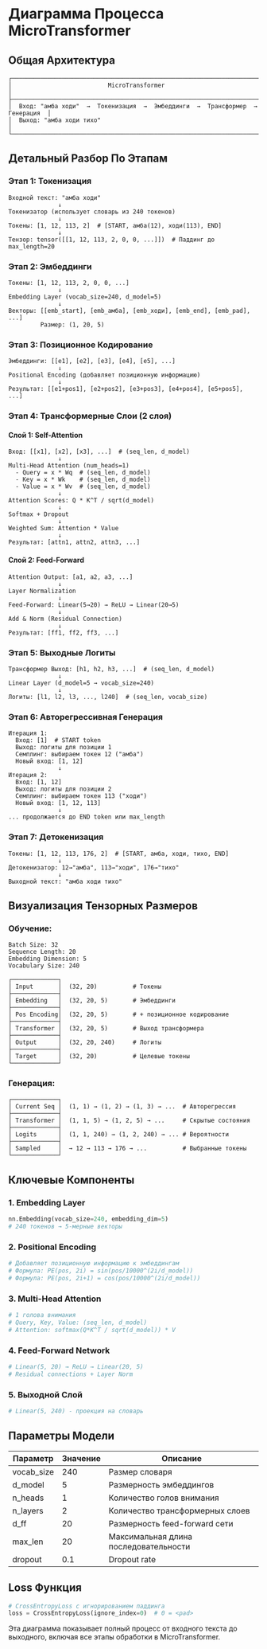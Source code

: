 # Диаграмма Процесса MicroTransformer

## Общая Архитектура

```
┌─────────────────────────────────────────────────────────────────────────┐
│                           MicroTransformer                              │
├─────────────────────────────────────────────────────────────────────────┤
│  Вход: "амба ходи"  →  Токенизация  →  Эмбеддинги  →  Трансформер  →  Генерация  │
│  Выход: "амба ходи тихо"                                                │
└─────────────────────────────────────────────────────────────────────────┘
```

## Детальный Разбор По Этапам

### Этап 1: Токенизация
```
Входной текст: "амба ходи"
              ↓
Токенизатор (использует словарь из 240 токенов)
              ↓
Токены: [1, 12, 113, 2]  # [START, амба(12), ходи(113), END]
              ↓
Тензор: tensor([[1, 12, 113, 2, 0, 0, ...]])  # Паддинг до max_length=20
```

### Этап 2: Эмбеддинги
```
Токены: [1, 12, 113, 2, 0, 0, ...]
              ↓
Embedding Layer (vocab_size=240, d_model=5)
              ↓
Векторы: [[emb_start], [emb_амба], [emb_ходи], [emb_end], [emb_pad], ...]
         Размер: (1, 20, 5)
```

### Этап 3: Позиционное Кодирование
```
Эмбеддинги: [[e1], [e2], [e3], [e4], [e5], ...]
              ↓
Positional Encoding (добавляет позиционную информацию)
              ↓
Результат: [[e1+pos1], [e2+pos2], [e3+pos3], [e4+pos4], [e5+pos5], ...]
```

### Этап 4: Трансформерные Слои (2 слоя)

#### Слой 1: Self-Attention
```
Вход: [[x1], [x2], [x3], ...]  # (seq_len, d_model)
              ↓
Multi-Head Attention (num_heads=1)
  - Query = x * Wq  # (seq_len, d_model)
  - Key = x * Wk    # (seq_len, d_model)
  - Value = x * Wv  # (seq_len, d_model)
              ↓
Attention Scores: Q * K^T / sqrt(d_model)
              ↓
Softmax + Dropout
              ↓
Weighted Sum: Attention * Value
              ↓
Результат: [attn1, attn2, attn3, ...]
```

#### Слой 2: Feed-Forward
```
Attention Output: [a1, a2, a3, ...]
              ↓
Layer Normalization
              ↓
Feed-Forward: Linear(5→20) → ReLU → Linear(20→5)
              ↓
Add & Norm (Residual Connection)
              ↓
Результат: [ff1, ff2, ff3, ...]
```

### Этап 5: Выходные Логиты
```
Трансформер Выход: [h1, h2, h3, ...]  # (seq_len, d_model)
              ↓
Linear Layer (d_model=5 → vocab_size=240)
              ↓
Логиты: [l1, l2, l3, ..., l240]  # (seq_len, vocab_size)
```

### Этап 6: Авторегрессивная Генерация
```
Итерация 1:
  Вход: [1]  # START token
  Выход: логиты для позиции 1
  Семплинг: выбираем токен 12 ("амба")
  Новый вход: [1, 12]
              ↓
Итерация 2:
  Вход: [1, 12]
  Выход: логиты для позиции 2
  Семплинг: выбираем токен 113 ("ходи")
  Новый вход: [1, 12, 113]
              ↓
... продолжается до END token или max_length
```

### Этап 7: Детокенизация
```
Токены: [1, 12, 113, 176, 2]  # [START, амба, ходи, тихо, END]
              ↓
Детокенизатор: 12→"амба", 113→"ходи", 176→"тихо"
              ↓
Выходной текст: "амба ходи тихо"
```

## Визуализация Тензорных Размеров

### Обучение:
```
Batch Size: 32
Sequence Length: 20
Embedding Dimension: 5
Vocabulary Size: 240

┌─────────────┐
│ Input       │  (32, 20)          # Токены
├─────────────┤
│ Embedding   │  (32, 20, 5)       # Эмбеддинги
├─────────────┤
│ Pos Encoding│  (32, 20, 5)       # + позиционное кодирование
├─────────────┤
│ Transformer │  (32, 20, 5)       # Выход трансформера
├─────────────┤
│ Output      │  (32, 20, 240)     # Логиты
├─────────────┤
│ Target      │  (32, 20)          # Целевые токены
└─────────────┘
```

### Генерация:
```
┌─────────────┐
│ Current Seq │  (1, 1) → (1, 2) → (1, 3) → ...  # Авторегрессия
├─────────────┤
│ Transformer │  (1, 1, 5) → (1, 2, 5) → ...     # Скрытые состояния
├─────────────┤
│ Logits      │  (1, 1, 240) → (1, 2, 240) → ... # Вероятности
├─────────────┤
│ Sampled     │  → 12 → 113 → 176 → ...          # Выбранные токены
└─────────────┘
```

## Ключевые Компоненты

### 1. Embedding Layer
```python
nn.Embedding(vocab_size=240, embedding_dim=5)
# 240 токенов → 5-мерные векторы
```

### 2. Positional Encoding
```python
# Добавляет позиционную информацию к эмбеддингам
# Формула: PE(pos, 2i) = sin(pos/10000^(2i/d_model))
# Формула: PE(pos, 2i+1) = cos(pos/10000^(2i/d_model))
```

### 3. Multi-Head Attention
```python
# 1 голова внимания
# Query, Key, Value: (seq_len, d_model)
# Attention: softmax(Q*K^T / sqrt(d_model)) * V
```

### 4. Feed-Forward Network
```python
# Linear(5, 20) → ReLU → Linear(20, 5)
# Residual connections + Layer Norm
```

### 5. Выходной Слой
```python
# Linear(5, 240) - проекция на словарь
```

## Параметры Модели

| Параметр | Значение | Описание |
|----------|----------|----------|
| vocab_size | 240 | Размер словаря |
| d_model | 5 | Размерность эмбеддингов |
| n_heads | 1 | Количество голов внимания |
| n_layers | 2 | Количество трансформерных слоев |
| d_ff | 20 | Размерность feed-forward сети |
| max_len | 20 | Максимальная длина последовательности |
| dropout | 0.1 | Dropout rate |

## Loss Функция

```python
# CrossEntropyLoss с игнорированием паддинга
loss = CrossEntropyLoss(ignore_index=0)  # 0 = <pad>
```

Эта диаграмма показывает полный процесс от входного текста до выходного, включая все этапы обработки в MicroTransformer.
